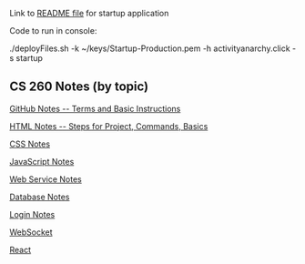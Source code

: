 Link to [README file](/README.md) for startup application

Code to run in console:

./deployFiles.sh -k ~/keys/Startup-Production.pem -h activityanarchy.click -s startup

## CS 260 Notes (by topic)
[GitHub Notes -- Terms and Basic Instructions](/All_Notes/GitHub_notes.md)

[HTML Notes -- Steps for Project, Commands, Basics](/All_Notes/html_notes.md)
    
[CSS Notes](/all_notes/css_notes.md)

[JavaScript Notes](/all_notes/javascript_notes.md)

[Web Service Notes](/all_notes/web_service_notes.md)

[Database Notes](/all_notes/database_notes.md)

[Login Notes](/all_notes/login_notes.md)

[WebSocket](/all_notes/websocket_notes.md)

[React](/all_notes/react_notes.md)